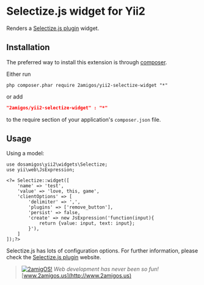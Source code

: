 Selectize.js widget for Yii2
==============================

Renders a [Selectize.js plugin](http://brianreavis.github.io/selectize.js/) widget.

Installation
------------
The preferred way to install this extension is through [composer](http://getcomposer.org/download/).

Either run

```
php composer.phar require 2amigos/yii2-selectize-widget "*"
```
or add

```json
"2amigos/yii2-selectize-widget" : "*"
```

to the require section of your application's `composer.json` file.

Usage
-----
Using a model:

```
use dosamigos\yii2\widgets\Selectize;
use yii\web\JsExpression;

<?= Selectize::widget([
    'name' => 'test',
    'value' => 'love, this, game',
    'clientOptions' => [
        'delimiter' => ',',
        'plugins' => ['remove_button'],
        'persist' => false,
        'create' => new JsExpression('function(input){
            return {value: input, text: input};
        }'),
    ]
]);?>
```
Selectize.js has lots of configuration options. For further information, please check the
[Selectize.js plugin](http://brianreavis.github.io/selectize.js/) website.

> [![2amigOS!](http://www.gravatar.com/avatar/55363394d72945ff7ed312556ec041e0.png)](http://www.2amigos.us)
<i>Web development has never been so fun!</i>
[www.2amigos.us](http://www.2amigos.us)
